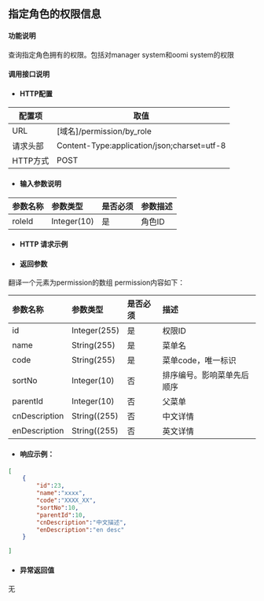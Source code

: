 ## 指定角色的权限信息

#### 功能说明
查询指定角色拥有的权限。包括对manager system和oomi system的权限


#### 调用接口说明

* #### HTTP配置

| 配置项 | 取值 |
| --- | --- |
| URL | \[域名\]/permission/by_role|
| 请求头部 | Content-Type:application/json;charset=utf-8 |
| HTTP方式 | POST|

* #### 输入参数说明

| 参数名称 | 参数类型 | 是否必须 | 参数描述 |
| :--- | :--- | :--- | :--- |
| roleId| Integer\(10\) | 是 | 角色ID|


* #### HTTP 请求示例


* #### 返回参数
翻译一个元素为permission的数组
permission内容如下：

| 参数名称 | 参数类型 | 是否必须 | 描述 |
| :--- | :--- | :--- | :--- |
| id | Integer\(255\) | 是 | 权限ID|
|name |String\(255\) | 是 | 菜单名|
| code| String\(255\)| 是 | 菜单code，唯一标识|
| sortNo|Integer\(10\) | 否 | 排序编号。影响菜单先后顺序|
| parentId| Integer(10)| 否 | 父菜单|
| cnDescription|String\((255\) | 否 | 中文详情|
| enDescription| String\((255\)| 否 | 英文详情|



* #### 响应示例：

```json
[
    {
        "id":23,
        "name":"xxxx",
        "code":"XXXX_XX",
        "sortNo":10,
        "parentId":10,
        "cnDescription":"中文描述",
        "enDescription":"en desc"
    }

]
```

* #### 异常返回值

无



